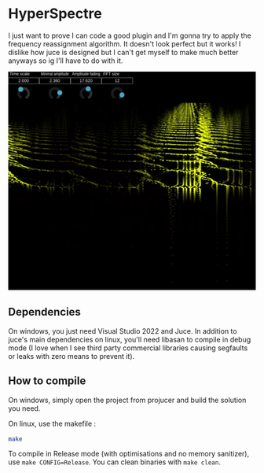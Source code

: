 # HyperSpectre
I just want to prove I can code a good plugin and I'm gonna try to apply the frequency reassignment algorithm. It doesn't look perfect but it works!
I dislike how juce is designed but I can't get myself to make much better anyways so ig I'll have to do with it.

![How the plugin currently looks](https://github.com/HyperLan-git/hyperspectre/blob/master/test.png?raw=true)

## Dependencies
On windows, you just need Visual Studio 2022 and Juce.
In addition to juce's main dependencies on linux, you'll need libasan to compile in debug mode (I love when I see third party commercial libraries causing segfaults or leaks with zero means to prevent it).

## How to compile
On windows, simply open the project from projucer and build the solution you need.

On linux, use the makefile :
```sh
make
```

To compile in Release mode (with optimisations and no memory sanitizer), use `make CONFIG=Release`.
You can clean binaries with `make clean`.
